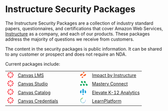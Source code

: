# Instructure Security Packages
The Instructure Security Packages are a collection of industry standard papers, questionnaires, and certifications that cover Amazon Web Services, [Instructure](https://www.instructure.com/) as a company, and each of our products. These packages address the majority of questions we receive from customers.

The content in the security packages is public information. It can be shared to any customer or prospect and does not require an NDA.

Current packages include:

|       |      |   |   |   |   |       |      |
|-------|------|---|---|---|---|-------|------|
| ![Canvas LMS](isp-site/static/../../static/media/product_bugs/canvas_bug.png) | [Canvas LMS](https://inst.bid/canvas/lms/dl) |   |   |   |   | ![Impact](static/media/product_bugs/impact_bug.png) | [Impact by Instructure](https://inst.bid/impact/dl) |
| ![Canvas Studio](isp-site/static/../../static/media/product_bugs/canvas_bug.png) | [Canvas Studio](https://inst.bid/canvas/studio/dl) |   |   |   |   | ![Mastery](static/media/product_bugs/mastery_bug.png) | [Mastery Connect](https://inst.bid/mastery/connect/dl) |
| ![Canvas Catalog](isp-site/static/../../static/media/product_bugs/canvas_bug.png) | [Canvas Catalog](https://inst.bid/canvas/catalog/dl) |   |   |   |   | ![Elevate](static/media/product_bugs/elevate_bug.png) | [Elevate K-12 Analytics](https://inst.bid/elevate/k12-analytics/dl) |
| ![Canvas Credentials](isp-site/static/../../static/media/product_bugs/canvas_bug.png) | [Canvas Credentials](https://inst.bid/canvas/credentials/dl) |   |   |   |   | ![LearnPlatform](static/media/product_bugs/lp_bug.png) | [LearnPlatform](https://inst.bid/learnplatform/dl) |


